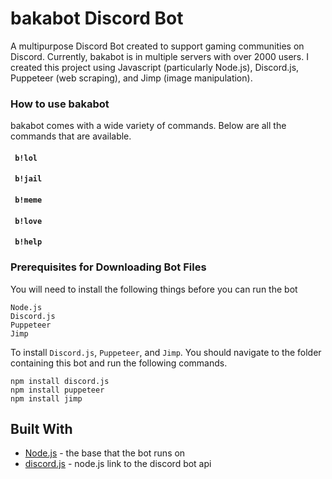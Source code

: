 # bakabot Discord Bot
A multipurpose Discord Bot created to support gaming communities on Discord. Currently, bakabot is in multiple servers with over 2000 users. I created this project using Javascript (particularly Node.js), Discord.js, Puppeteer (web scraping), and Jimp (image manipulation).

### How to use bakabot
bakabot comes with a wide variety of commands. Below are all the commands that are available.

#### ` b!lol`
#### ` b!jail`
#### ` b!meme`
#### ` b!love`
#### ` b!help`

### Prerequisites for Downloading Bot Files
You will need to install the following things before you can run the bot
```
Node.js
Discord.js
Puppeteer
Jimp
```
To install `Discord.js`, `Puppeteer`, and `Jimp`. You should navigate to the folder containing this bot and run the following commands.
```
npm install discord.js
npm install puppeteer
npm install jimp
```


## Built With

* [Node.js](https://nodejs.org/en/) - the base that the bot runs on
* [discord.js](https://discord.js.org/#/) - node.js link to the discord bot api
